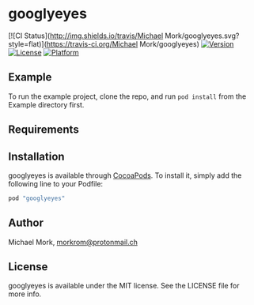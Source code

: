 # googlyeyes

[![CI Status](http://img.shields.io/travis/Michael Mork/googlyeyes.svg?style=flat)](https://travis-ci.org/Michael Mork/googlyeyes)
[![Version](https://img.shields.io/cocoapods/v/googlyeyes.svg?style=flat)](http://cocoapods.org/pods/googlyeyes)
[![License](https://img.shields.io/cocoapods/l/googlyeyes.svg?style=flat)](http://cocoapods.org/pods/googlyeyes)
[![Platform](https://img.shields.io/cocoapods/p/googlyeyes.svg?style=flat)](http://cocoapods.org/pods/googlyeyes)

## Example

To run the example project, clone the repo, and run `pod install` from the Example directory first.

## Requirements

## Installation

googlyeyes is available through [CocoaPods](http://cocoapods.org). To install
it, simply add the following line to your Podfile:

```ruby
pod "googlyeyes"
```

## Author

Michael Mork, morkrom@protonmail.ch

## License

googlyeyes is available under the MIT license. See the LICENSE file for more info.
